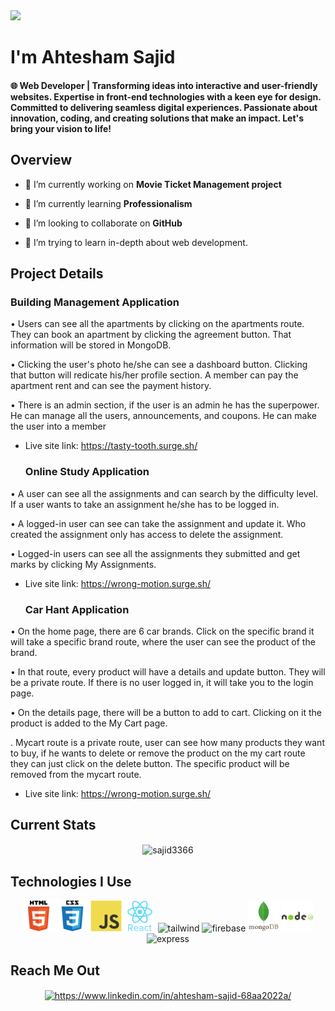 <img src="https://wallpapercave.com/wp/wp8903914.jpg" width="full" height="450"/>
<h1>I'm Ahtesham Sajid</h1>
<h4>🌐 Web Developer | Transforming ideas into interactive and user-friendly websites. Expertise in front-end technologies with a keen eye for design. Committed to delivering seamless digital experiences. Passionate about innovation, coding, and creating solutions that make an impact. Let's bring your vision to life!</h4>

<h2>Overview</h2>

- 🔭 I’m currently working on **Movie Ticket Management project**

- 🌱 I’m currently learning **Professionalism**

- 👯 I’m looking to collaborate on **GitHub**
  
- 🤔 I’m trying to learn in-depth about web development.


<h2>Project Details</h2>
<div>
  <p><h3>Building Management Application</h3>
    
• Users can see all the apartments by clicking on
the apartments route. They can book an
apartment by clicking the agreement button.
That information will be stored in MongoDB.
    
• Clicking the user's photo he/she can see a
dashboard button. Clicking that button will
redicate his/her profile section. A member can
pay the apartment rent and can see the payment
history.

• There is an admin section, if the user is an admin
he has the superpower. He can manage all the
users, announcements, and coupons. He can make
the user into a member

- Live site link: https://tasty-tooth.surge.sh/</p>

  <p><h3>Online Study Application</h3>
  
• A user can see all the assignments and can
search by the difficulty level. If a user wants to
take an assignment he/she has to be logged in.

• A logged-in user can see can take the assignment
and update it. Who created the assignment only
has access to delete the assignment.

• Logged-in users can see all the assignments they
submitted and get marks by clicking My
Assignments.

- Live site link: https://wrong-motion.surge.sh/</p>

  <p><h3>Car Hant Application</h3>
  
• On the home page, there are 6 car brands. Click on the specific brand it will take a specific brand route, where the user can see the product of the brand.

• In that route, every product will have a details and update button. They will be a private route. If there is no user logged in, it will take you to the login page.

• On the details page, there will be a button to add to cart. Clicking on it the product is added to the My Cart page.

. Mycart route is a private route, user can see how many products they want to buy, if he wants to delete or remove the product on the my cart route they can just click on the delete button. The specific product will be removed from the mycart route.

- Live site link: https://wrong-motion.surge.sh/</p>
</div>


<h2>Current Stats</h2>
<p align="center"><img align="center" src="https://github-readme-streak-stats.herokuapp.com/?user=sajid3366&" alt="sajid3366" /></p>

<h2>Technologies I Use</h2>
<p align="center">
  <img  src="https://raw.githubusercontent.com/devicons/devicon/master/icons/html5/html5-original-wordmark.svg" margin-right="5px" alt="html5" width="50" height="50"/>
  <img src="https://raw.githubusercontent.com/devicons/devicon/master/icons/css3/css3-original-wordmark.svg" margin-right="5px" alt="css3" width="50" height="50"/>
  <img src="https://raw.githubusercontent.com/devicons/devicon/master/icons/javascript/javascript-original.svg" margin-right="5px" alt="javascript" width="50" height="50"/>
  <img src="https://raw.githubusercontent.com/devicons/devicon/master/icons/react/react-original-wordmark.svg" margin-right="5px" alt="react" width="50" height="50"/>
  <img src="https://www.vectorlogo.zone/logos/tailwindcss/tailwindcss-icon.svg" margin-right="5px" alt="tailwind" width="50" height="50"/>
  <img src="https://www.vectorlogo.zone/logos/firebase/firebase-icon.svg" margin-right="5px" alt="firebase"  width="50" height="50"/>
  <img src="https://raw.githubusercontent.com/devicons/devicon/master/icons/mongodb/mongodb-original-wordmark.svg" margin-right="5px" alt="mongodb" width="50" height="50"/>
  <img src="https://raw.githubusercontent.com/devicons/devicon/master/icons/nodejs/nodejs-original-wordmark.svg" margin-right="5px" alt="nodejs" width="50" height="50"/>
  <img src="https://upload.vectorlogo.zone/logos/expressjs/images/a1b5cb1f-dae7-4971-ab5b-68efce751b0f.svg" margin-right="5px" alt="express" color="white" width="50" height="50"/>
</p>


<h2>Reach Me Out</h2>
<p align="center">
<a href="https://linkedin.com/in/https://www.linkedin.com/in/ahtesham-sajid-68aa2022a/" target="blank"><img margin-right="10px" align="center" src="https://upload.wikimedia.org/wikipedia/commons/thumb/8/81/LinkedIn_icon.svg/120px-LinkedIn_icon.svg.png?20210220164014" alt="https://www.linkedin.com/in/ahtesham-sajid-68aa2022a/" height="50" width="50" /></a>
</p>



